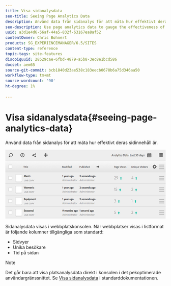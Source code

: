 ```yaml
---
title: Visa sidanalysdata
seo-title: Seeing Page Analytics Data
description: Använd data från sidanalys för att mäta hur effektivt deras sidinnehåll är.
seo-description: Use page analytics data to gauge the effectiveness of their page content.
uuid: a3d1e4d6-56af-44a5-832f-63167ea8af52
contentOwner: Chris Bohnert
products: SG_EXPERIENCEMANAGER/6.5/SITES
content-type: reference
topic-tags: site-features
discoiquuid: 28529cae-6fbd-4879-a5b8-3ec8e1bcd586
docset: aem65
source-git-commit: bcb1840d23ae538c183eecb0678b6a75d346aa50
workflow-type: tm+mt
source-wordcount: '90'
ht-degree: 1%

---
```



# Visa sidanalysdata{#seeing-page-analytics-data}

Använd data från sidanalys för att mäta hur effektivt deras sidinnehåll är.

![chlimage_1-80](assets/chlimage_1-80.png)

Sidanalysdata visas i webbplatskonsolen. När webbplatser visas i listformat är följande kolumner tillgängliga som standard:

* Sidvyer
* Unika besökare
* Tid på sidan

>[!NOTE]
>
>Det går bara att visa platsanalysdata direkt i konsolen i det pekoptimerade användargränssnittet. Se [Visa sidanalysdata](/help/sites-authoring/page-analytics-using.md) i standarddokumentationen.
